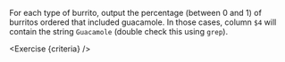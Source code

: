 <script>
// Solution:
//    awk -F "\t" '$3 ~ /Burrito/{ if($4 ~ /Guacamole/) with[$3] += $2; else without[$3] += $2; } END { for(k in with) print(k, with[k] / (with[k] + without[k])) }' orders.tsv

import Exercise from "components/Exercise.svelte";

let criteria = [
{
	name: "File <code>burritos_guac.tsv</code> exists",
	checks: [{
		type: "file",
		path: "burritos_guac.tsv",
		action: "exists"
	}]
},
{
	name: "File <code>burritos_guac.tsv</code> contains, on each line, the burrito type, followed by the percentage of those burritos whose order include guacamole (0 to 1)",
	checks: [{
		type: "file",
		path: "burritos_guac.tsv",
		action: "contents",
		commandExpected: `awk -F "\t" '$3 ~ /Burrito/{ if($4 ~ /Guacamole/) with[$3] += $2; else without[$3] += $2; } END { for(k in with) print(k, with[k] / (with[k] + without[k])) }' orders.tsv`
	}]
}];
</script>

For each type of burrito, output the percentage (between 0 and 1) of burritos ordered that included guacamole. In those cases, column `$4` will contain the string `Guacamole` (double check this using `grep`).

<Exercise {criteria} />
